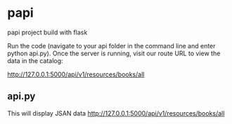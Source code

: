 # papi
papi project build with flask

Run the code (navigate to your api folder in the command line and enter python api.py). Once the server is running, visit our route URL to view the data in the catalog:

http://127.0.0.1:5000/api/v1/resources/books/all

## api.py
This will display JSAN data 
http://127.0.0.1:5000/api/v1/resources/books/all


